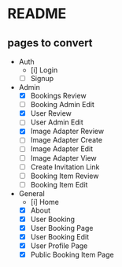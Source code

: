 # README

## pages to convert

* Auth
  * [i] Login
  * [ ] Signup
* Admin
  * [x] Bookings Review
  * [ ] Booking Admin Edit
  * [x] User Review
  * [ ] User Admin Edit
  * [x] Image Adapter Review
  * [ ] Image Adapter Create
  * [ ] Image Adapter Edit
  * [ ] Image Adapter View
  * [ ] Create Invitation Link
  * [ ] Booking Item Review
  * [ ] Booking Item Edit
* General
  * [i] Home
  * [x] About
  * [x] User Booking 
  * [x] User Booking Page
  * [x] User Booking Edit
  * [X] User Profile Page
  * [x] Public Booking Item Page
